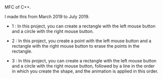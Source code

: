 MFC of C++.
  
  I made this from March 2019 to July 2019.


- 1 : In this project, you can create a rectangle with the left mouse button and a circle with the right mouse button.

- 2 : In this project, you create a point with the left mouse button and a rectangle with the right mouse button to erase the points in the rectangle.

- 3 : In this project, you can create a rectangle with the left mouse button and a circle with the right mouse button, followed by a line in the order in which you create the shape, and the animation is applied in this order.
